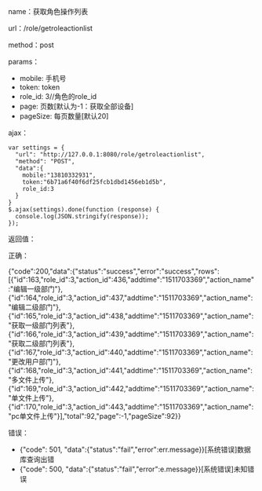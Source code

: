 name：获取角色操作列表

url：/role/getroleactionlist

method：post

params：

* mobile: 手机号
* token: token
* role_id: 3//角色的role_id
* page: 页数[默认为-1：获取全部设备]
* pageSize: 每页数量[默认20]

ajax：

```
var settings = {
  "url": "http://127.0.0.1:8080/role/getroleactionlist",
  "method": "POST",
  "data":{
    mobile:"13810332931",
    token:"6b71a6f40f6df25fcb1dbd1456eb1d5b",
    role_id:3
  }
}
$.ajax(settings).done(function (response) {
  console.log(JSON.stringify(response));
});
```


返回值：

正确：

{"code":200,"data":{"status":"success","error":"success","rows":[{"id":163,"role_id":3,"action_id":436,"addtime":"1511703369","action_name":"编辑一级部门"},{"id":164,"role_id":3,"action_id":437,"addtime":"1511703369","action_name":"编辑二级部门"},{"id":165,"role_id":3,"action_id":438,"addtime":"1511703369","action_name":"获取一级部门列表"},{"id":166,"role_id":3,"action_id":439,"addtime":"1511703369","action_name":"获取二级部门列表"},{"id":167,"role_id":3,"action_id":440,"addtime":"1511703369","action_name":"更改用户部门"},{"id":168,"role_id":3,"action_id":441,"addtime":"1511703369","action_name":"多文件上传"},{"id":169,"role_id":3,"action_id":442,"addtime":"1511703369","action_name":"单文件上传"},{"id":170,"role_id":3,"action_id":443,"addtime":"1511703369","action_name":"pc单文件上传"}],"total":92,"page":-1,"pageSize":92}}

错误：

* {"code": 501, "data":{"status":"fail","error":err.message}}[系统错误]数据库查询出错
* {"code": 500, "data":{"status":"fail","error":e.message}}[系统错误]未知错误
